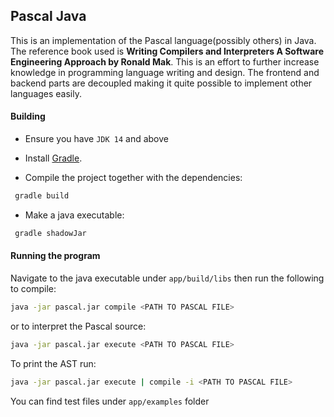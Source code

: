 ## Pascal Java

This is an implementation of the Pascal language(possibly others) in Java. The reference book used is **Writing Compilers and Interpreters A Software Engineering Approach by Ronald Mak**.
This is an effort to further increase knowledge in programming language writing and design. The frontend and backend parts are decoupled making it quite possible to implement other languages easily.

#### Building
- Ensure you have `JDK 14` and above

- Install [Gradle](https://gradle.org/).

- Compile the project together with the dependencies:
```bash
 gradle build
```

- Make a java executable:
```bash
 gradle shadowJar
```

#### Running the program
Navigate to the java executable under `app/build/libs` then run the following to compile:

```bash
java -jar pascal.jar compile <PATH TO PASCAL FILE>
```
or to interpret the Pascal source:

```bash
java -jar pascal.jar execute <PATH TO PASCAL FILE>
```

To print the AST run:

```bash
java -jar pascal.jar execute | compile -i <PATH TO PASCAL FILE>
```

You can find test files under `app/examples` folder